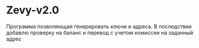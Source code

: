 # Zevy-v2.0
Программа позволяющая генерировать ключи и адреса. В последствии добавлю проверку на баланс и перевод с учетом комиссии на заданный адрес
